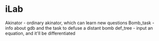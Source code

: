 # iLab
Akinator - ordinary akinator, which can learn new questions
Bomb_task - info about gdb and the task to defuse a distant bomb
def_tree - input an equation, and it'll be differentiated
